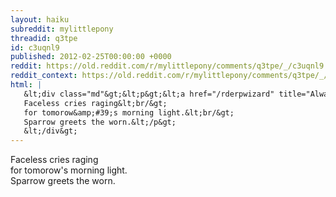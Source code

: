 ```yaml
---
layout: haiku
subreddit: mylittlepony
threadid: q3tpe
id: c3uqnl9
published: 2012-02-25T00:00:00 +0000
reddit: https://old.reddit.com/r/mylittlepony/comments/q3tpe/_/c3uqnl9
reddit_context: https://old.reddit.com/r/mylittlepony/comments/q3tpe/_/c3uqnl9?context=3
html: |
   &lt;div class="md"&gt;&lt;p&gt;&lt;a href="/rderpwizard" title="Always Relevant / Drifting In The Land Of Faust / Paper Bag Princess"&gt;&lt;/a&gt;
   Faceless cries raging&lt;br/&gt;
   for tomorow&amp;#39;s morning light.&lt;br/&gt;
   Sparrow greets the worn.&lt;/p&gt;
   &lt;/div&gt;
---
```


[](/rderpwizard "Always Relevant / Drifting In The Land Of Faust / Paper Bag Princess")
Faceless cries raging  
for tomorow's morning light.  
Sparrow greets the worn.